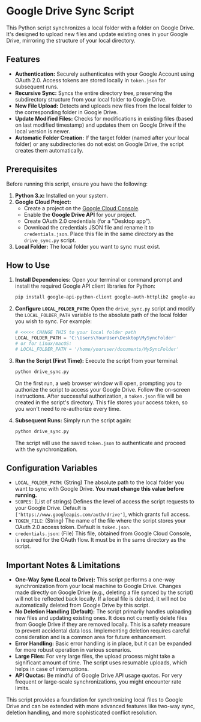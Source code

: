 # Google Drive Sync Script

This Python script synchronizes a local folder with a folder on Google Drive. It's designed to upload new files and update existing ones in your Google Drive, mirroring the structure of your local directory.

## Features

- **Authentication:** Securely authenticates with your Google Account using OAuth 2.0. Access tokens are stored locally in `token.json` for subsequent runs.
- **Recursive Sync:** Syncs the entire directory tree, preserving the subdirectory structure from your local folder to Google Drive.
- **New File Upload:** Detects and uploads new files from the local folder to the corresponding folder in Google Drive.
- **Update Modified Files:** Checks for modifications in existing files (based on last modified timestamp) and updates them on Google Drive if the local version is newer.
- **Automatic Folder Creation:** If the target folder (named after your local folder) or any subdirectories do not exist on Google Drive, the script creates them automatically.

## Prerequisites

Before running this script, ensure you have the following:

1.  **Python 3.x:** Installed on your system.
2.  **Google Cloud Project:**
    *   Create a project on the [Google Cloud Console](https://console.cloud.google.com/).
    *   Enable the **Google Drive API** for your project.
    *   Create OAuth 2.0 credentials (for a "Desktop app").
    *   Download the credentials JSON file and rename it to `credentials.json`. Place this file in the same directory as the `drive_sync.py` script.
3.  **Local Folder:** The local folder you want to sync must exist.

## How to Use

1.  **Install Dependencies:**
    Open your terminal or command prompt and install the required Google API client libraries for Python:
    ```bash
    pip install google-api-python-client google-auth-httplib2 google-auth-oauthlib
    ```

2.  **Configure `LOCAL_FOLDER_PATH`:**
    Open the `drive_sync.py` script and modify the `LOCAL_FOLDER_PATH` variable to the absolute path of the local folder you wish to sync. For example:
    ```python
    # <<<<< CHANGE THIS to your local folder path
    LOCAL_FOLDER_PATH = 'C:\Users\YourUser\Desktop\MySyncFolder'
    # or for Linux/macOS:
    # LOCAL_FOLDER_PATH = '/home/youruser/documents/MySyncFolder'
    ```

3.  **Run the Script (First Time):**
    Execute the script from your terminal:
    ```bash
    python drive_sync.py
    ```
    On the first run, a web browser window will open, prompting you to authorize the script to access your Google Drive. Follow the on-screen instructions. After successful authorization, a `token.json` file will be created in the script's directory. This file stores your access token, so you won't need to re-authorize every time.

4.  **Subsequent Runs:**
    Simply run the script again:
    ```bash
    python drive_sync.py
    ```
    The script will use the saved `token.json` to authenticate and proceed with the synchronization.

## Configuration Variables

-   `LOCAL_FOLDER_PATH`: (String) The absolute path to the local folder you want to sync with Google Drive. **You must change this value before running.**
-   `SCOPES`: (List of strings) Defines the level of access the script requests to your Google Drive. Default is `['https://www.googleapis.com/auth/drive']`, which grants full access.
-   `TOKEN_FILE`: (String) The name of the file where the script stores your OAuth 2.0 access token. Default is `token.json`.
-   `credentials.json`: (File) This file, obtained from Google Cloud Console, is required for the OAuth flow. It must be in the same directory as the script.

## Important Notes & Limitations

-   **One-Way Sync (Local to Drive):** This script performs a one-way synchronization from your local machine to Google Drive. Changes made directly on Google Drive (e.g., deleting a file synced by the script) will not be reflected back locally. If a local file is deleted, it will not be automatically deleted from Google Drive by this script.
-   **No Deletion Handling (Default):** The script primarily handles uploading new files and updating existing ones. It does not currently delete files from Google Drive if they are removed locally. This is a safety measure to prevent accidental data loss. Implementing deletion requires careful consideration and is a common area for future enhancement.
-   **Error Handling:** Basic error handling is in place, but it can be expanded for more robust operation in various scenarios.
-   **Large Files:** For very large files, the upload process might take a significant amount of time. The script uses resumable uploads, which helps in case of interruptions.
-   **API Quotas:** Be mindful of Google Drive API usage quotas. For very frequent or large-scale synchronizations, you might encounter rate limits.

This script provides a foundation for synchronizing local files to Google Drive and can be extended with more advanced features like two-way sync, deletion handling, and more sophisticated conflict resolution.

